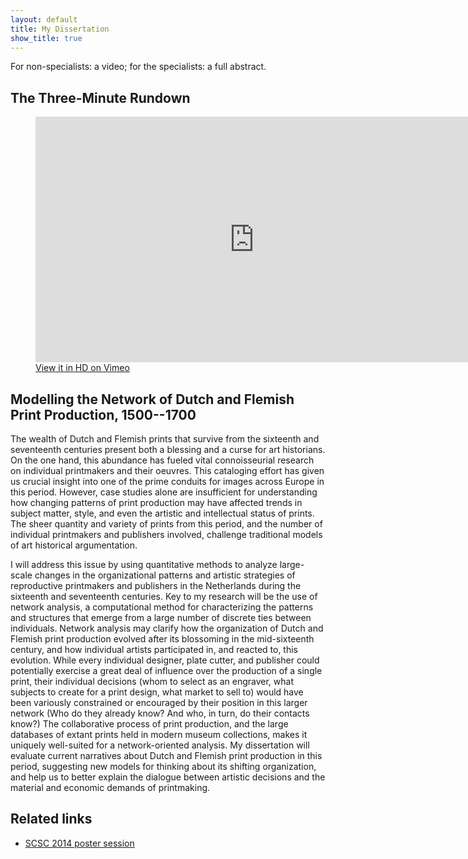 ```yaml
---
layout: default
title: My Dissertation
show_title: true
---
```


For non-specialists: a video; for the specialists: a full abstract.

## The Three-Minute Rundown

<figure>
<iframe src="https://player.vimeo.com/video/125351302?portrait=0" width="700" height="393" frameborder="0" webkitallowfullscreen mozallowfullscreen allowfullscreen></iframe>
<figcaption><a href="https://vimeo.com/125351302">View it in HD on Vimeo</a></figcaption>
</figure>

## Modelling the Network of Dutch and Flemish Print Production, 1500--1700

The wealth of Dutch and Flemish prints that survive from the sixteenth and seventeenth centuries present both a blessing and a curse for art historians.
On the one hand, this abundance has fueled vital connoisseurial research on individual printmakers and their oeuvres. This cataloging effort has given us crucial insight into one of the prime conduits for images across Europe in this period.
However, case studies alone are insufficient for understanding how changing patterns of print production may have affected trends in subject matter, style, and even the artistic and intellectual status of prints.
The sheer quantity and variety of prints from this period, and the number of individual printmakers and publishers involved, challenge traditional models of art historical argumentation.

I will address this issue by using quantitative methods to analyze large-scale changes in the organizational patterns and artistic strategies of reproductive printmakers and publishers in the Netherlands during the sixteenth and seventeenth centuries.
Key to my research will be the use of network analysis, a computational method for characterizing the patterns and structures that emerge from a large number of discrete ties between individuals.
Network analysis may clarify how the organization of Dutch and Flemish print production evolved after its blossoming in the mid-sixteenth century, and how individual artists participated in, and reacted to, this evolution.
While every individual designer, plate cutter, and publisher could potentially exercise a great deal of influence over the production of a single print, their individual decisions (whom to select as an engraver, what subjects to create for a print design, what market to sell to) would have been variously constrained or encouraged by their position in this larger network (Who do they already know? And who, in turn, do their contacts know?)
The collaborative process of print production, and the large databases of extant prints held in modern museum collections, makes it uniquely well-suited for a network-oriented analysis.
My dissertation will evaluate current narratives about Dutch and Flemish print production in this period, suggesting new models for thinking about its shifting organization, and help us to better explain the dialogue between artistic decisions and the material and economic demands of printmaking.

## Related links

- [SCSC 2014 poster session](/2014/10/17/foreign-and-domestic-interaction-in-the-early-modern-printmaking-network.html)